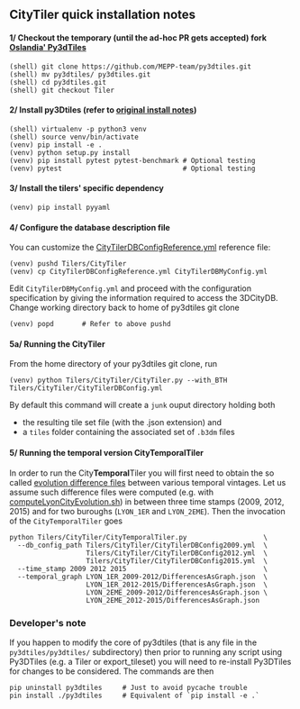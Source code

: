 ## CityTiler quick installation notes

#### 1/ Checkout the temporary (until the ad-hoc PR gets accepted) fork [Oslandia' Py3dTiles](https://github.com/Oslandia/py3dtiles)
```
(shell) git clone https://github.com/MEPP-team/py3dtiles.git
(shell) mv py3dtiles/ py3dtiles.git
(shell) cd py3dtiles.git
(shell) git checkout Tiler
```

#### 2/ Install py3Dtiles (refer to [original install notes](docs/install.rst))
```
(shell) virtualenv -p python3 venv
(shell) source venv/bin/activate
(venv) pip install -e .
(venv) python setup.py install
(venv) pip install pytest pytest-benchmark # Optional testing
(venv) pytest                              # Optional testing
``` 
 
#### 3/ Install the tilers' specific dependency
```
(venv) pip install pyyaml
```
    
#### 4/ Configure the database description file
You can customize the [CityTilerDBConfigReference.yml](CityTilerDBConfigReference.yml) reference file:
```
(venv) pushd Tilers/CityTiler
(venv) cp CityTilerDBConfigReference.yml CityTilerDBMyConfig.yml
```
Edit `CityTilerDBMyConfig.yml` and proceed with the configuration specification
by giving the information required to access the 3DCityDB. 
Change working directory back to home of py3dtiles git clone
``` 
(venv) popd       # Refer to above pushd
``` 

#### 5a/ Running the CityTiler
From the home directory of your py3dtiles git clone, run 
```
(venv) python Tilers/CityTiler/CityTiler.py --with_BTH Tilers/CityTiler/CityTilerDBConfig.yml 
```
By default this command will create a `junk` ouput directory holding both 
 * the resulting tile set file (with the .json extension) and 
 * a `tiles` folder containing the associated set of `.b3dm` files

#### 5/ Running the temporal version City**Temporal**Tiler
In order to run the City**Temporal**Tiler you will first need to obtain the so called [evolution difference files](https://github.com/MEPP-team/RICT/tree/master/ShellScripts/computeLyonCityEvolution) between various temporal vintages. Let us assume such difference files were computed (e.g. with [computeLyonCityEvolution.sh](https://github.com/MEPP-team/RICT/blob/master/ShellScripts/computeLyonCityEvolution/computeLyonCityEvolution.sh)) in between three time stamps (2009, 2012, 2015) and for two buroughs (`LYON_1ER` and `LYON_2EME`). Then the invocation of the `CityTemporalTiler` goes 
```
python Tilers/CityTiler/CityTemporalTiler.py                   \
  --db_config_path Tilers/CityTiler/CityTilerDBConfig2009.yml  \
                   Tilers/CityTiler/CityTilerDBConfig2012.yml  \
                   Tilers/CityTiler/CityTilerDBConfig2015.yml  \
  --time_stamp 2009 2012 2015                                  \
  --temporal_graph LYON_1ER_2009-2012/DifferencesAsGraph.json  \
                   LYON_1ER_2012-2015/DifferencesAsGraph.json  \
                   LYON_2EME_2009-2012/DifferencesAsGraph.json \
                   LYON_2EME_2012-2015/DifferencesAsGraph.json
```

### Developer's note
If you happen to modify the core of py3dtiles (that is any file in the `py3dtiles/py3dtiles/` subdirectory) then prior to running any script using Py3DTiles (e.g. a Tiler or export_tileset) you will need to re-install Py3DTiles for changes to be considered. The commands are then
```
pip uninstall py3dtiles     # Just to avoid pycache trouble
pin install ./py3dtiles     # Equivalent of `pip install -e .`
``` 
